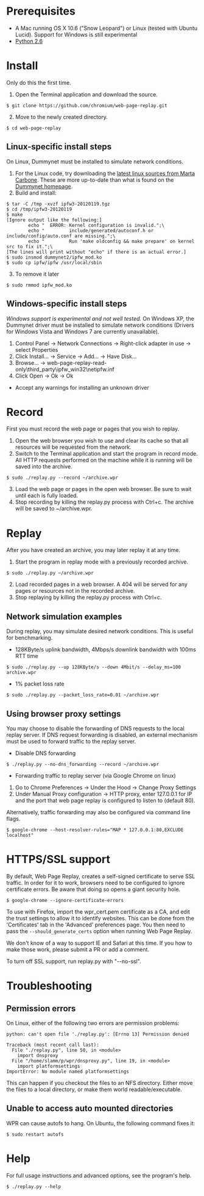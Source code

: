 # Prerequisites
* A Mac running OS X 10.6 ("Snow Leopard") or Linux (tested with Ubuntu
Lucid). Support for Windows is still experimental
* [Python 2.6](http://www.python.org/download/releases/2.6.6/)

# Install
Only do this the first time.

1. Open the Terminal application and download the source.
```
$ git clone https://github.com/chromium/web-page-replay.git
```
2. Move to the newly created directory.
```
$ cd web-page-replay
```
## Linux-specific install steps
On Linux, Dummynet must be installed to simulate network conditions.

1. For the Linux code, try downloading the [latest linux sources from Marta
Carbone](http://info.iet.unipi.it/~marta/dummynet/). These are more up-to-date than what is found on the [Dummynet
homepage](http://info.iet.unipi.it/~luigi/dummynet/).
2. Build and install:
```
$ tar -C /tmp -xvzf ipfw3-20120119.tgz
$ cd /tmp/ipfw3-20120119
$ make
[Ignore output like the following:]
        echo "  ERROR: Kernel configuration is invalid.";\
        echo "         include/generated/autoconf.h or
include/config/auto.conf are missing.";\
        echo "         Run 'make oldconfig && make prepare' on kernel
src to fix it.";\
[The lines will print without "echo" if there is an actual error.]
$ sudo insmod dummynet2/ipfw_mod.ko
$ sudo cp ipfw/ipfw /usr/local/sbin
```
3. To remove it later
```
$ sudo rmmod ipfw_mod.ko
```
## Windows-specific install steps
*Windows support is experimental and not well tested.* On Windows XP, the
Dummynet driver must be installed to simulate network conditions
(Drivers for Windows Vista and Windows 7 are currently unavailable).

1. Control Panel -> Network Connections -> Right-click adapter in use ->
select Properties
2. Click Install... -> Service -> Add... -> Have Disk...
3. Browse... ->
web-page-replay-read-only\third_party\ipfw_win32\netipfw.inf
4. Click Open -> Ok -> Ok
  - Accept any warnings for installing an unknown driver

# Record
First you must record the web page or pages that you wish to replay.

1. Open the web browser you wish to use and clear its cache so that all
resources will be requested from the network.
2. Switch to the Terminal application and start the program in record mode.
All HTTP requests performed on the machine while it is running will be
saved into the archive.
```
$ sudo ./replay.py --record ~/archive.wpr
```
3. Load the web page or pages in the open web browser. Be sure to wait
until each is fully loaded.
4. Stop recording by killing the replay.py process with Ctrl+c. The archive
will be saved to ~/archive.wpr.

# Replay
After you have created an archive, you may later replay it at any time.

1. Start the program in replay mode with a previously recorded archive.
```
$ sudo ./replay.py ~/archive.wpr
```
2. Load recorded pages in a web browser. A 404 will be served for any pages
or resources not in the recorded archive.
3. Stop replaying by killing the replay.py process with Ctrl+c.

## Network simulation examples
During replay, you may simulate desired network conditions. This is
useful for benchmarking.

* 128KByte/s uplink bandwidth, 4Mbps/s downlink bandwidth with 100ms RTT
time
```
$ sudo ./replay.py --up 128KByte/s --down 4Mbit/s --delay_ms=100 archive.wpr
```
* 1% packet loss rate
```
$ sudo ./replay.py --packet_loss_rate=0.01 ~/archive.wpr
```

## Using browser proxy settings
You may choose to disable the forwarding of DNS requests to the local
replay server. If DNS request forwarding is disabled, an external
mechanism must be used to forward traffic to the replay server.

* Disable DNS forwarding
```
$ ./replay.py --no-dns_forwarding --record ~/archive.wpr
```
* Forwarding traffic to replay server (via Google Chrome on linux)
1. Go to Chrome Preferences -> Under the Hood -> Change Proxy Settings
2. Under Manual Proxy configuration -> HTTP proxy, enter 127.0.0.1 for IP
and the port that web page replay is configured to listen to (default
80).

Alternatively, traffic forwarding may also be configured via command
line flags.
```
$ google-chrome --host-resolver-rules="MAP * 127.0.0.1:80,EXCLUDE localhost"
```

# HTTPS/SSL support
By default, Web Page Replay, creates a self-signed certificate to serve
SSL traffic. In order for it to work, browsers need to be configured to
ignore certificate errors. Be aware that doing so opens a giant security
hole.

```
$ google-chrome --ignore-certificate-errors
```

To use with Firefox, import the wpr_cert.pem certificate as a CA, and
edit the trust settings to allow it to identify websites. This can be done from
the 'Certificates' tab in the 'Advanced' preferences page. You then need to
pass the `--should_generate_certs` option when running Web Page Replay.

We don't know of a way to support IE and Safari at this time. If you how to
make those work, please submit a PR or add a comment.

To turn off SSL support, run replay.py with "--no-ssl".

# Troubleshooting

## Permission errors

On Linux, either of the following two errors are permission problems:

```
python: can't open file './replay.py': [Errno 13] Permission denied
```
```
Traceback (most recent call last):
  File "./replay.py", line 50, in <module>
    import dnsproxy
  File "/home/slamm/p/wpr/dnsproxy.py", line 19, in <module>
    import platformsettings
ImportError: No module named platformsettings
```
This can happen if you checkout the files to an NFS directory. Either
move the files to a local directory, or make them world
readable/executable.

## Unable to access auto mounted directories
WPR can cause autofs to hang. On Ubuntu, the following command fixes it:

```
$ sudo restart autofs
```

# Help

For full usage instructions and advanced options, see the program's
help.

```
$ ./replay.py --help
```
